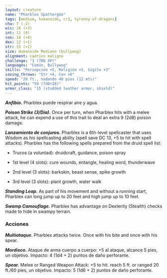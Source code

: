```yaml
---
layout: creature
name: "Pharblex Spattergoo"
tags: [medium, humanoide, cr3, tyranny-of-dragons]
cha: 7 (-2)
wis: 16 (+3)
int: 11 (0)
con: 18 (+4)
dex: 12 (+1)
str: 15 (+2)
size: Humanoide Mediano (bullywug)
alignment: caótico maligno
challenge: "3 (700 XP)"
languages: "Común, Bullywug"
skills: "Percepción +5, Religión +2, Sigilo +3"
saving_throws: "Str +4, Con +6"
speed: "20 ft., nadando 40 pies (12 mts)"
hit_points: "59 (7d8+28)"
armor_class: "15 (studded leather armor, shield)"
---
```


***Anfibio.*** Pharblex puede respirar aire y agua.

***Poison Strike (3/Día).*** Once per turn, when Pharblex hits with a melee attack, he can expend a use of this trait to deal an extra 9 (2d8) poison damage.

***Lanzamiento de conjuros.*** Pharblex is a 6th-level spellcaster that uses Wisdom as his spellcasting ability (spell save DC 13, +5 to hit with spell attacks). Pharblex has the following spells prepared from the druid spell list:

* Trucos (a voluntad): druidcraft, guidance, poison spray

* 1st level (4 slots): cure wounds, entangle, healing word, thunderwave

* 2nd level (3 slots): barkskin, beast sense, spike growth

* 3rd level (3 slots): plant growth, water walk

***Standing Leap.*** As part of his movement and without a running start, Pharblex can long jump up to 20 feet and high jump up to 10 feet.

***Swamp Camouflage.*** Pharblex has advantage on Dexterity (Stealth) checks made to hide in swampy terrain.

### Acciones

***Multiataque.*** Pharblex attacks twice. Once with his bite and once with his spear.

***Mordisco.*** Ataque de arma cuerpo a cuerpo: +5 al ataque, alcance 5 pies, un objetivo. Impacto: 4 (1d4 + 2) puntos de daño perforante.

***Spear.*** Melee or Ranged Weapon Attack: +5 to hit. reach 5 ft. or ranged 20 ft./60 pies, un objetivo. Impacto: 5 (1d6 + 2) puntos de daño perforante.